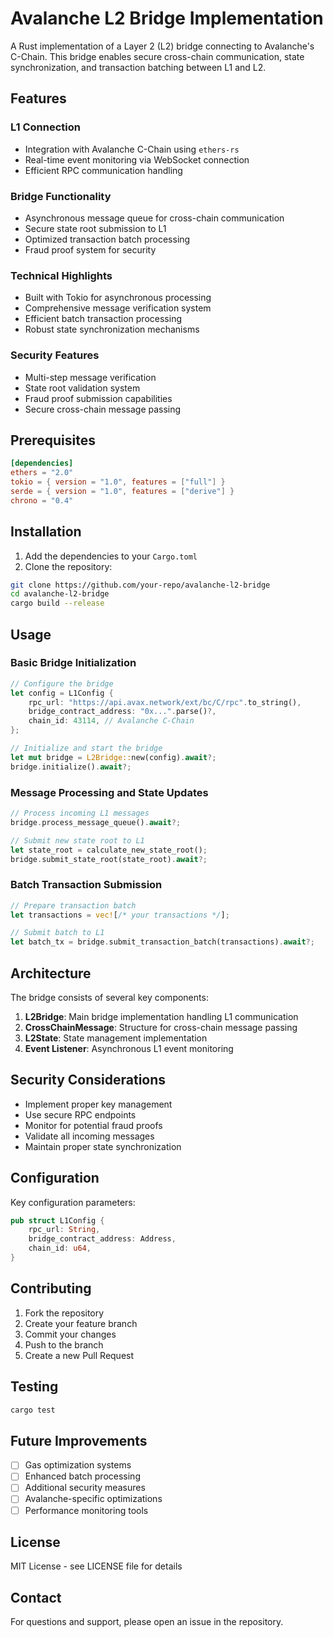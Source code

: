 # Avalanche L2 Bridge Implementation

A Rust implementation of a Layer 2 (L2) bridge connecting to Avalanche's C-Chain. This bridge enables secure cross-chain communication, state synchronization, and transaction batching between L1 and L2.

## Features

### L1 Connection
- Integration with Avalanche C-Chain using `ethers-rs`
- Real-time event monitoring via WebSocket connection
- Efficient RPC communication handling

### Bridge Functionality
- Asynchronous message queue for cross-chain communication
- Secure state root submission to L1
- Optimized transaction batch processing
- Fraud proof system for security

### Technical Highlights
- Built with Tokio for asynchronous processing
- Comprehensive message verification system
- Efficient batch transaction processing
- Robust state synchronization mechanisms

### Security Features
- Multi-step message verification
- State root validation system
- Fraud proof submission capabilities
- Secure cross-chain message passing

## Prerequisites

```toml
[dependencies]
ethers = "2.0"
tokio = { version = "1.0", features = ["full"] }
serde = { version = "1.0", features = ["derive"] }
chrono = "0.4"
```

## Installation

1. Add the dependencies to your `Cargo.toml`
2. Clone the repository:
```bash
git clone https://github.com/your-repo/avalanche-l2-bridge
cd avalanche-l2-bridge
cargo build --release
```

## Usage

### Basic Bridge Initialization

```rust
// Configure the bridge
let config = L1Config {
    rpc_url: "https://api.avax.network/ext/bc/C/rpc".to_string(),
    bridge_contract_address: "0x...".parse()?,
    chain_id: 43114, // Avalanche C-Chain
};

// Initialize and start the bridge
let mut bridge = L2Bridge::new(config).await?;
bridge.initialize().await?;
```

### Message Processing and State Updates

```rust
// Process incoming L1 messages
bridge.process_message_queue().await?;

// Submit new state root to L1
let state_root = calculate_new_state_root();
bridge.submit_state_root(state_root).await?;
```

### Batch Transaction Submission

```rust
// Prepare transaction batch
let transactions = vec![/* your transactions */];

// Submit batch to L1
let batch_tx = bridge.submit_transaction_batch(transactions).await?;
```

## Architecture

The bridge consists of several key components:

1. **L2Bridge**: Main bridge implementation handling L1 communication
2. **CrossChainMessage**: Structure for cross-chain message passing
3. **L2State**: State management implementation
4. **Event Listener**: Asynchronous L1 event monitoring

## Security Considerations

- Implement proper key management
- Use secure RPC endpoints
- Monitor for potential fraud proofs
- Validate all incoming messages
- Maintain proper state synchronization

## Configuration

Key configuration parameters:

```rust
pub struct L1Config {
    rpc_url: String,
    bridge_contract_address: Address,
    chain_id: u64,
}
```

## Contributing

1. Fork the repository
2. Create your feature branch
3. Commit your changes
4. Push to the branch
5. Create a new Pull Request

## Testing

```bash
cargo test
```

## Future Improvements

- [ ] Gas optimization systems
- [ ] Enhanced batch processing
- [ ] Additional security measures
- [ ] Avalanche-specific optimizations
- [ ] Performance monitoring tools

## License

MIT License - see LICENSE file for details

## Contact

For questions and support, please open an issue in the repository.
